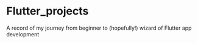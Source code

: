 # Flutter_projects
A record of my journey from beginner to (hopefully!) wizard of Flutter app development

